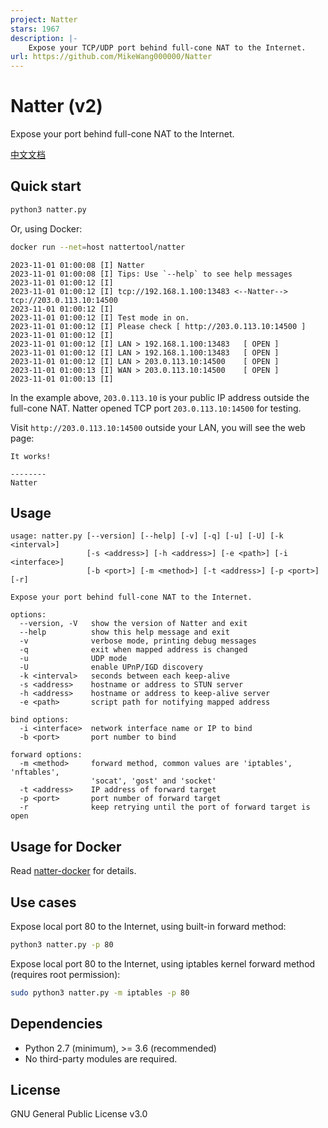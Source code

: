 ```yaml
---
project: Natter
stars: 1967
description: |-
    Expose your TCP/UDP port behind full-cone NAT to the Internet.
url: https://github.com/MikeWang000000/Natter
---
```


# Natter (v2)

Expose your port behind full-cone NAT to the Internet.
  
[中文文档](docs/README.md)


## Quick start

```bash
python3 natter.py
```

Or, using Docker:

```bash
docker run --net=host nattertool/natter
```

```
2023-11-01 01:00:08 [I] Natter
2023-11-01 01:00:08 [I] Tips: Use `--help` to see help messages
2023-11-01 01:00:12 [I]
2023-11-01 01:00:12 [I] tcp://192.168.1.100:13483 <--Natter--> tcp://203.0.113.10:14500
2023-11-01 01:00:12 [I]
2023-11-01 01:00:12 [I] Test mode in on.
2023-11-01 01:00:12 [I] Please check [ http://203.0.113.10:14500 ]
2023-11-01 01:00:12 [I]
2023-11-01 01:00:12 [I] LAN > 192.168.1.100:13483   [ OPEN ]
2023-11-01 01:00:12 [I] LAN > 192.168.1.100:13483   [ OPEN ]
2023-11-01 01:00:12 [I] LAN > 203.0.113.10:14500    [ OPEN ]
2023-11-01 01:00:13 [I] WAN > 203.0.113.10:14500    [ OPEN ]
2023-11-01 01:00:13 [I]
```

In the example above, `203.0.113.10` is your public IP address outside the full-cone NAT. Natter opened TCP port `203.0.113.10:14500` for testing.

Visit `http://203.0.113.10:14500` outside your LAN, you will see the web page:

```
It works!

--------
Natter
```


## Usage

```
usage: natter.py [--version] [--help] [-v] [-q] [-u] [-U] [-k <interval>]
                 [-s <address>] [-h <address>] [-e <path>] [-i <interface>]
                 [-b <port>] [-m <method>] [-t <address>] [-p <port>] [-r]

Expose your port behind full-cone NAT to the Internet.

options:
  --version, -V   show the version of Natter and exit
  --help          show this help message and exit
  -v              verbose mode, printing debug messages
  -q              exit when mapped address is changed
  -u              UDP mode
  -U              enable UPnP/IGD discovery
  -k <interval>   seconds between each keep-alive
  -s <address>    hostname or address to STUN server
  -h <address>    hostname or address to keep-alive server
  -e <path>       script path for notifying mapped address

bind options:
  -i <interface>  network interface name or IP to bind
  -b <port>       port number to bind

forward options:
  -m <method>     forward method, common values are 'iptables', 'nftables',
                  'socat', 'gost' and 'socket'
  -t <address>    IP address of forward target
  -p <port>       port number of forward target
  -r              keep retrying until the port of forward target is open
```


## Usage for Docker

Read [natter-docker](natter-docker) for details.


## Use cases

Expose local port 80 to the Internet, using built-in forward method:

```bash
python3 natter.py -p 80
```

Expose local port 80 to the Internet, using iptables kernel forward method (requires root permission):

```bash
sudo python3 natter.py -m iptables -p 80
```


## Dependencies

- Python 2.7 (minimum), >= 3.6 (recommended)
- No third-party modules are required.


## License

GNU General Public License v3.0

